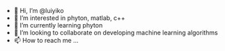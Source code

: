 - 👋 Hi, I’m @luiyiko
- 👀 I’m interested in phyton, matlab, c++
- 🌱 I’m currently learning phyton
- 💞️ I’m looking to collaborate on developing machine learning algorithms
- 📫 How to reach me ...

<!---
luiyiko/luiyiko is a ✨ special ✨ repository because its `README.md` (this file) appears on your GitHub profile.
You can click the Preview link to take a look at your changes.
--->
